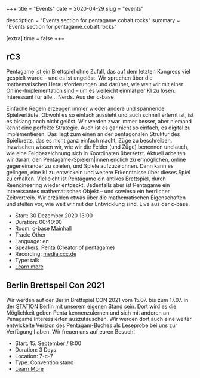 +++
title = "Events"
date = 2020-04-29
slug = "events"

description = "Events section for pentagame.cobalt.rocks"
summary = "Events section for pentagame.cobalt.rocks"

[extra]
time = false
+++

## rC3

Pentagame ist ein Brettspiel ohne Zufall, das auf dem letzten Kongress viel gespielt wurde – und es ist ungelöst. Wir sprechen über die mathematischen Herausforderungen und darüber, wie weit wir mit einer Online-Implementation sind – um es vielleicht einmal per KI zu lösen. Interessant für alle… Nerds. Aus der c-base

Einfache Regeln erzeugen immer wieder andere und spannende Spielverläufe. Obwohl es so einfach aussieht und auch schnell erlernt ist, ist es bislang noch nicht gelöst. Wir werden zwar immer besser, aber niemand kennt eine perfekte Strategie. Auch ist es gar nicht so einfach, es digital zu implementieren. Das liegt zum einen an der pentagonalen Struktur des Spielbretts, das es nicht ganz einfach macht, Züge zu beschreiben. Inzwischen wissen wir, wie wir die Felder (und Züge) benennen und auch, wie eine Feldbezeichnung sich in Koordinaten übersetzt. Aktuell arbeiten wir daran, den Pentagame-Spielern|innen endlich zu ermöglichen, online gegeneinander zu spielen, und Spiele aufzuzeichnen. Dann kann es gelingen, eine KI zu entwickeln und weitere Erkenntnisse über dieses Spiel zu erhalten. Vielleicht ist Pentagame ein antikes Brettspiel, durch Reengineering wieder entdeckt. Jedenfalls aber ist Pentagame ein interessantes mathematisches Objekt – und sowieso ein herrlicher Zeitvertreib. Wir erzählen etwas über die mathematischen Eigenschaften und stellen vor, wie weit wir mit der Entwicklung sind. Live aus der c-base.

-   Start: 30 Dezember 2020 13:00
-   Duration: 00:40:00
-   Room: c-base Mainhall
-   Track: Other
-   Language: en
-   Speakers: Penta (Creator of pentagame)
-   Recording: [media.ccc.de](https://media.ccc.de/v/rc3-channels-2020-66-pentagame)
-   Type: talk
-   [Learn more](https://rc3.world/rc3/public_fahrplan)

## Berlin Brettspeil Con 2021

Wir werden auf der Berlin Brettspiel CON 2021 vom 15.07. bis zum 17.07. in der STATION Berlin mit unserem eigenen Stand sein. Dort wird es die Möglichkeit geben Penta kennenzulernen und sich mit anderen an Penagame Interessierten auszutauschen. Wir werden dort auch eine weiter entwickelte Version des Pentagam-Buches als Leseprobe bei uns zur Verfügung haben. Wir freuen uns auf euren Besuch!

-   Start: 15. September / 8:00
-   Duration: 3 Days
-   Location: 7-c-7
-   Type: Convention stand
-   [Learn More](https://berlin-con.de/besucher/)
